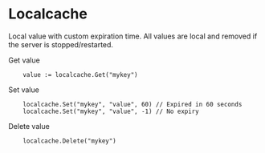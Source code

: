 # Localcache

Local value with custom expiration time. All values are local and removed if the server is stopped/restarted.

Get value
```golang
	value := localcache.Get("mykey")
```

Set value
```golang
	localcache.Set("mykey", "value", 60) // Expired in 60 seconds
	localcache.Set("mykey", "value", -1) // No expiry
```

Delete value
```golang
	localcache.Delete("mykey")
```
